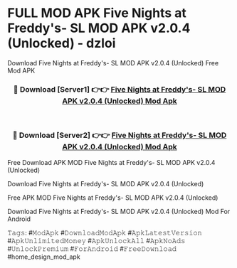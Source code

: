 # FULL MOD APK Five Nights at Freddy's- SL MOD APK v2.0.4 (Unlocked) - dzloi
Download Five Nights at Freddy's- SL MOD APK v2.0.4 (Unlocked) Free Mod APK

<div align="center">
<h3>🔴 Download [Server1] 👉👉 <a href="https://apk-comot.site?title=Five_Nights_at_Freddy's-_SL_MOD_APK_v2.0.4_(Unlocked)">Five Nights at Freddy's- SL MOD APK v2.0.4 (Unlocked) Mod Apk</a></h3><br>

<h3>🔴 Download [Server2] 👉👉 <a href="https://apk-comot.site?title=Five_Nights_at_Freddy's-_SL_MOD_APK_v2.0.4_(Unlocked)">Five Nights at Freddy's- SL MOD APK v2.0.4 (Unlocked) Mod Apk</a></h3>
</div>


Free Download APK MOD Five Nights at Freddy's- SL MOD APK v2.0.4 (Unlocked)

Download Five Nights at Freddy's- SL MOD APK v2.0.4 (Unlocked) 

Free APK MOD Five Nights at Freddy's- SL MOD APK v2.0.4 (Unlocked) 

Download Five Nights at Freddy's- SL MOD APK v2.0.4 (Unlocked) Mod For Android

𝚃𝚊𝚐𝚜: #𝙼𝚘𝚍𝙰𝚙𝚔 #𝙳𝚘𝚠𝚗𝚕𝚘𝚊𝚍𝙼𝚘𝚍𝙰𝚙𝚔 #𝙰𝚙𝚔𝙻𝚊𝚝𝚎𝚜𝚝𝚅𝚎𝚛𝚜𝚒𝚘𝚗 #𝙰𝚙𝚔𝚄𝚗𝚕𝚒𝚖𝚒𝚝𝚎𝚍𝙼𝚘𝚗𝚎𝚢 #𝙰𝚙𝚔𝚄𝚗𝚕𝚘𝚌𝚔𝙰𝚕𝚕 #𝙰𝚙𝚔𝙽𝚘𝙰𝚍𝚜 #𝚄𝚗𝚕𝚘𝚌𝚔𝙿𝚛𝚎𝚖𝚒𝚞𝚖 #𝙵𝚘𝚛𝙰𝚗𝚍𝚛𝚘𝚒𝚍 #𝙵𝚛𝚎𝚎𝙳𝚘𝚠𝚗𝚕𝚘𝚊𝚍 #home_design_mod_apk